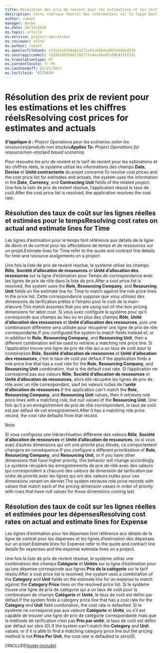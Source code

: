 ```yaml
---
title: Résolution des prix de revient pour les estimations et les chiffres réels
description: Cette rubrique fournit des informations sur la façon dont les prix de revient des estimations et des chiffres réels sont résolus.
author: rumant
manager: Annbe
ms.date: 10/13/2020
ms.topic: article
ms.service: project-operations
ms.reviewer: kfend
ms.author: rumant
ms.openlocfilehash: c2fe2a15d38ab5a1f2a93c6db4ed6b7eb9bbd33d
ms.sourcegitcommit: fa32b1893286f20271fa4ec4be8fc68bd135f53c
ms.translationtype: HT
ms.contentlocale: fr-FR
ms.lasthandoff: 02/15/2021
ms.locfileid: "5275670"
---
```

# <a name="resolving-cost-prices-for-estimates-and-actuals"></a><span data-ttu-id="2ce3a-103">Résolution des prix de revient pour les estimations et les chiffres réels</span><span class="sxs-lookup"><span data-stu-id="2ce3a-103">Resolving cost prices for estimates and actuals</span></span>

<span data-ttu-id="2ce3a-104">_**S’applique à :** Project Operations pour les scénarios selon les ressources/produits non stockés_</span><span class="sxs-lookup"><span data-stu-id="2ce3a-104">_**Applies To:** Project Operations for resource/non-stocked based scenarios_</span></span>

<span data-ttu-id="2ce3a-105">Pour résoudre les prix de revient et le tarif de revient pour les estimations et les chiffres réels, le système utilise les informations des champs **Date**, **Devise** et **Unité contractante** du projet concerné.</span><span class="sxs-lookup"><span data-stu-id="2ce3a-105">To resolve cost prices and the cost price list for estimates and actuals, the system uses the information in the **Date**, **Currency**, and **Contracting Unit** fields of the related project.</span></span> <span data-ttu-id="2ce3a-106">Une fois la liste de prix de revient résolue, l’application résout le taux de coût.</span><span class="sxs-lookup"><span data-stu-id="2ce3a-106">After the cost price list is resolved, the application resolves the cost rate.</span></span>

## <a name="resolving-cost-rates-on-actual-and-estimate-lines-for-time"></a><span data-ttu-id="2ce3a-107">Résolution des taux de coût sur les lignes réelles et estimées pour le temps</span><span class="sxs-lookup"><span data-stu-id="2ce3a-107">Resolving cost rates on actual and estimate lines for Time</span></span>

<span data-ttu-id="2ce3a-108">Les lignes d’estimation pour le temps font référence aux détails de la ligne de devis et de contrat pour les affectations de temps et de ressources sur un projet.</span><span class="sxs-lookup"><span data-stu-id="2ce3a-108">Estimate lines for Time refer to the quote and contract line details for time and resource assignments on a project.</span></span>

<span data-ttu-id="2ce3a-109">Une fois la liste de prix de revient résolue, le système utilise les champs **Rôle**, **Société d’allocation de ressources** et **Unité d’allocation des ressources** sur la ligne d’estimation pour Temps de correspondance avec les lignes de prix de rôle dans la liste de prix.</span><span class="sxs-lookup"><span data-stu-id="2ce3a-109">After a cost price list is resolved, the system uses the **Role**, **Resourcing Company**, and **Resourcing Unit** fields on the estimate line for Time to match against the role price lines in the price list.</span></span> <span data-ttu-id="2ce3a-110">Cette correspondance suppose que vous utilisiez des dimensions de tarification prêtes à l’emploi pour le coût de la main-d’œuvre.</span><span class="sxs-lookup"><span data-stu-id="2ce3a-110">This match assumes that you are using out-of-the-box pricing dimensions for labor cost.</span></span> <span data-ttu-id="2ce3a-111">Si vous avez configuré le système pour qu’il corresponde aux champs au lieu ou en plus des champs **Rôle**, **Unité d’allocation des ressources** et **Unité d’allocation des ressources**, puis une combinaison différente sera utilisée pour récupérer une ligne de prix de rôle correspondante.</span><span class="sxs-lookup"><span data-stu-id="2ce3a-111">If you configured the system to match fields instead of, or in addition to **Role**, **Resourcing Company**, and **Resourcing Unit**, then a different combination will be used to retrieve a matching role price line.</span></span> <span data-ttu-id="2ce3a-112">Si l’application trouve une ligne de prix de rôle qui a un taux de coût pour la combinaison **Rôle**, **Société d’allocation de ressources** et **Unité d’allocation des ressources**, c’est le taux de coût par défaut.</span><span class="sxs-lookup"><span data-stu-id="2ce3a-112">If the application finds a role price line that has a cost rate for the **Role**, **Resourcing Company**, and **Resourcing Unit** combination, that is the default cost rate.</span></span> <span data-ttu-id="2ce3a-113">Si l’application ne correspond pas aux valeurs **Rôle**, **Société d’allocation de ressources** et **Unité d’allocation de ressources**, alors elle récupère les lignes de prix de rôle avec un rôle correspondant, sauf les valeurs nulles de l’**unité d’allocation de ressources**.</span><span class="sxs-lookup"><span data-stu-id="2ce3a-113">If the application can't match the **Role**, **Resourcing Company**, and **Resourcing Unit** values, then it retrieves role price lines with a matching role, but null values of the **Resourcing Unit**.</span></span> <span data-ttu-id="2ce3a-114">Une fois qu’il a un enregistrement de prix de rôle correspondant, le taux de coût est par défaut de cet enregistrement.</span><span class="sxs-lookup"><span data-stu-id="2ce3a-114">After it has a matching role price record, the cost rate defaults from that record.</span></span> 

> [!NOTE]
> <span data-ttu-id="2ce3a-115">Si vous configurez une hiérarchisation différente des valeurs **Rôle**, **Société d’allocation de ressources** et **Unité d’allocation de ressources**, ou si vous avez d’autres dimensions qui ont une priorité plus élevée, ce comportement changera en conséquence.</span><span class="sxs-lookup"><span data-stu-id="2ce3a-115">If you configure a different prioritization of **Role**, **Resourcing Company**, and **Resourcing Unit**, or if you have other dimensions that have higher priority, this behavior will change accordingly.</span></span> <span data-ttu-id="2ce3a-116">Le système récupère les enregistrements de prix de rôle avec des valeurs qui correspondent à chacune des valeurs de dimension de tarification par ordre de priorité avec les lignes qui ont des valeurs nulles pour ces dimensions venant en dernier.</span><span class="sxs-lookup"><span data-stu-id="2ce3a-116">The system retrieves role price records with values that match each of the pricing dimension values in order of priority with rows that have null values for those dimensions coming last.</span></span>

## <a name="resolving-cost-rates-on-actual-and-estimate-lines-for-expense"></a><span data-ttu-id="2ce3a-117">Résolution des taux de coût sur les lignes réelles et estimées pour les dépenses</span><span class="sxs-lookup"><span data-stu-id="2ce3a-117">Resolving cost rates on actual and estimate lines for Expense</span></span>

<span data-ttu-id="2ce3a-118">Les lignes d’estimation pour les dépenses font référence aux détails de la ligne de contrat pour les dépenses et les lignes d’estimation des dépenses sur un projet.</span><span class="sxs-lookup"><span data-stu-id="2ce3a-118">Estimate lines for Expense refer to the quote and contract line details for expenses and the expense estimate lines on a project.</span></span>

<span data-ttu-id="2ce3a-119">Une fois la liste de prix de revient résolue, le système utilise une combinaison des champs **Catégorie** et **Unités** sur la ligne d’estimation pour qu’une dépense corresponde aux lignes **Prix de la catégorie** sur le tarif résolu.</span><span class="sxs-lookup"><span data-stu-id="2ce3a-119">After a cost price list is resolved, the system uses a combination of the **Category** and **Unit** fields on the estimate line for an expense to match against the **Category Price** lines on the resolved price list.</span></span> <span data-ttu-id="2ce3a-120">Si le système trouve une ligne de prix de catégorie qui a un taux de coût pour la combinaison de champs **Catégorie** et **Unité**, le taux de coût est défini par défaut.</span><span class="sxs-lookup"><span data-stu-id="2ce3a-120">If the system finds a category price line that has a cost rate for the **Category** and **Unit** field combination, the cost rate is defaulted.</span></span> <span data-ttu-id="2ce3a-121">Si le système ne correspond pas aux valeurs **Catégorie** et **Unité**, ou s’il est capable de trouver une ligne de prix de catégorie correspondante mais que la méthode de tarification n’est pas **Prix par unité**, le taux de coût est défini par défaut sur zéro (0).</span><span class="sxs-lookup"><span data-stu-id="2ce3a-121">If the system can't match the **Category** and **Unit** values, or if it is able to find a matching category price line but the pricing method is not **Price Per Unit**, the cost rate is defaulted to zero(0).</span></span>


[!INCLUDE[footer-include](../includes/footer-banner.md)]